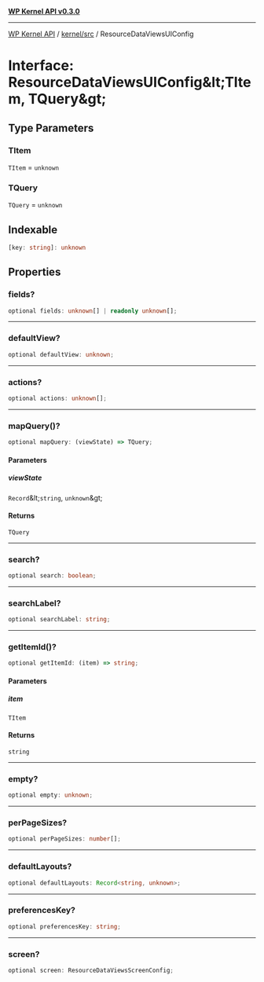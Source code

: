 [**WP Kernel API v0.3.0**](../../../README.md)

---

[WP Kernel API](../../../README.md) / [kernel/src](../README.md) / ResourceDataViewsUIConfig

# Interface: ResourceDataViewsUIConfig\&lt;TItem, TQuery\&gt;

## Type Parameters

### TItem

`TItem` = `unknown`

### TQuery

`TQuery` = `unknown`

## Indexable

```ts
[key: string]: unknown
```

## Properties

### fields?

```ts
optional fields: unknown[] | readonly unknown[];
```

---

### defaultView?

```ts
optional defaultView: unknown;
```

---

### actions?

```ts
optional actions: unknown[];
```

---

### mapQuery()?

```ts
optional mapQuery: (viewState) => TQuery;
```

#### Parameters

##### viewState

`Record`\&lt;`string`, `unknown`\&gt;

#### Returns

`TQuery`

---

### search?

```ts
optional search: boolean;
```

---

### searchLabel?

```ts
optional searchLabel: string;
```

---

### getItemId()?

```ts
optional getItemId: (item) => string;
```

#### Parameters

##### item

`TItem`

#### Returns

`string`

---

### empty?

```ts
optional empty: unknown;
```

---

### perPageSizes?

```ts
optional perPageSizes: number[];
```

---

### defaultLayouts?

```ts
optional defaultLayouts: Record<string, unknown>;
```

---

### preferencesKey?

```ts
optional preferencesKey: string;
```

---

### screen?

```ts
optional screen: ResourceDataViewsScreenConfig;
```
